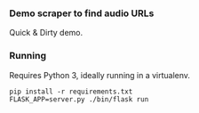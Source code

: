 ### Demo scraper to find audio URLs

Quick & Dirty demo.

### Running 

Requires Python 3, ideally running in a virtualenv.

```
pip install -r requirements.txt
FLASK_APP=server.py ./bin/flask run
```
